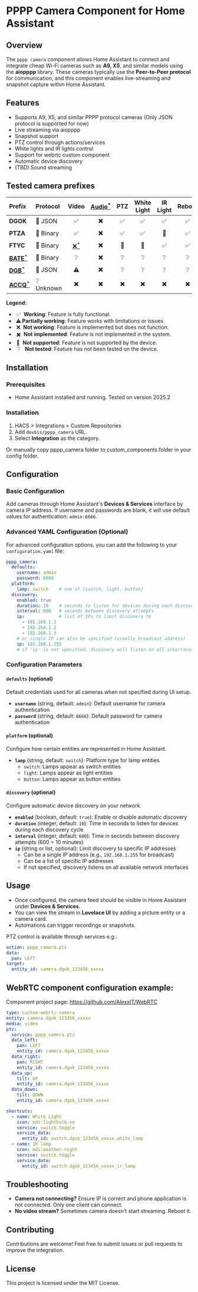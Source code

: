 # PPPP Camera Component for Home Assistant

## Overview

The `pppp camera` component allows Home Assistant to connect and integrate cheap Wi-Fi cameras such as **A9, X5**, and similar models using the **aiopppp** library. 
These cameras typically use the **Peer-to-Peer protocol** for communication, and this component enables live-streaming and snapshot capture within Home Assistant.

## Features

- Supports A9, X5, and similar PPPP protocol cameras (Only JSON protocol is supported for now)
- Live streaming via aiopppp
- Snapshot support
- PTZ control through actions/services
- White lights and IR lights control
- Support for webrtc custom component
- Automatic device discovery
- (TBD) Sound streaming

## Tested camera prefixes

| Prefix   | Protocol | Video | [Audio<sup>*</sup>](https://github.com/devbis/aiopppp/issues/6) | PTZ | White Light | IR Light | Reboot |
|:---------|:---------|:-----:|:---------------------------------------------------------------:|:---:|:-----------:|:--------:|:------:|
| **DGOK** | 📜 JSON  | ✅   | ✖️                                                             | ✅  | ✅          | ✅      | ✅     |
| **PTZA** | 🔢 Binary| ✅   | ✖️                                                             | ✅  | ✅          | 🚫      | ✅     |
| **FTYC** | 🔢 Binary| [❌<sup>*</sup>](https://github.com/devbis/aiopppp/issues/8)| ✖️      | 🚫  | 🚫          | ✅      | ✅     |
| [**BATE**<sup>*</sup>](https://github.com/devbis/pppp_camera/issues/4) | 🔢 Binary|❔ |✖️    | ❔   | ❔           | ❔       | ❔     |
| [**DGB**<sup>*</sup>](https://github.com/devbis/pppp_camera/issues/2) | 📜 JSON   |⚠️ |✖️   | ❔   | ❔           | ❔       | ❔     |
| [**ACCQ**<sup>*</sup>](https://github.com/devbis/pppp_camera/issues/1) | ❔ Unknown|✖️|✖️    | ✖️  | ✖️          | ✖️      | ✖️     |

**Legend:**
- &nbsp;✅&nbsp; **Working**: Feature is fully functional.
- &thinsp;⚠️&thinsp;**Partially working**: Feature works with limitations or issues.
- &nbsp;❌&nbsp; **Not working**: Feature is implemented but does not function.
- &nbsp;✖️&nbsp; **Not implemented**: Feature is not implemented in the system.
- &nbsp;🚫&nbsp; **Not supported**: Feature is not supported by the device.
- &ensp;❔ &nbsp; **Not tested**: Feature has not been tested on the device.

## Installation

### Prerequisites

- Home Assistant installed and running. Tested on version 2025.2

### Installation
1. HACS > Integrations > Custom Repositories
2. Add `devbis/pppp_camera` URL.
3. Select **Integration** as the category.

Or manually copy pppp_camera folder to custom_components folder in your config folder.

## Configuration

### Basic Configuration

Add cameras through Home Assistant's **Devices & Services** interface by camera IP address. 
If username and passwords are blank, it will use default values for authentication: `admin:6666`.

### Advanced YAML Configuration (Optional)

For advanced configuration options, you can add the following to your `configuration.yaml` file:

```yaml
pppp_camera:
  defaults:
    username: admin
    password: 6666
  platform:
    lamp: switch    # one of [switch, light, button]
  discovery:
    enabled: true
    duration: 10    # seconds to listen for devices during each discovery
    interval: 600   # seconds between discovery attempts
    ip:             # list of IPs to limit discovery to
      - 192.168.1.1
      - 192.168.1.2
      - 192.168.1.3
    # or single IP can also be specified (usually broadcast address)
    ip: 192.168.1.255
    # if 'ip' is not specified, discovery will listen on all interfaces
```

### Configuration Parameters

#### `defaults` (optional)
Default credentials used for all cameras when not specified during UI setup.

- **`username`** (string, default: `admin`): Default username for camera authentication
- **`password`** (string, default: `6666`): Default password for camera authentication

#### `platform` (optional)
Configure how certain entities are represented in Home Assistant.

- **`lamp`** (string, default: `switch`): Platform type for lamp entities
  - `switch`: Lamps appear as switch entities
  - `light`: Lamps appear as light entities  
  - `button`: Lamps appear as button entities

#### `discovery` (optional)
Configure automatic device discovery on your network.

- **`enabled`** (boolean, default: `true`): Enable or disable automatic discovery
- **`duration`** (integer, default: `10`): Time in seconds to listen for devices during each discovery cycle
- **`interval`** (integer, default: `600`): Time in seconds between discovery attempts (600 = 10 minutes)
- **`ip`** (string or list, optional): Limit discovery to specific IP addresses
  - Can be a single IP address (e.g., `192.168.1.255` for broadcast)
  - Can be a list of specific IP addresses
  - If not specified, discovery listens on all available network interfaces


## Usage

- Once configured, the camera feed should be visible in Home Assistant under **Devices & Services**.
- You can view the stream in **Lovelace UI** by adding a picture entity or a camera card.
- Automations can trigger recordings or snapshots.

PTZ control is available through services e.g.:

```yaml 
action: pppp_camera.ptz
data:
  pan: LEFT
target:
  entity_id: camera.dgok_123456_xxxxx
```


## WebRTC component configuration example:

Component project page: https://github.com/AlexxIT/WebRTC

```yaml
type: custom:webrtc-camera
entity: camera.dgok_123456_xxxxx
media: video
ptz:
  service: pppp_camera.ptz
  data_left:
    pan: LEFT
    entity_id: camera.dgok_123456_xxxxx
  data_right:
    pan: RIGHT
    entity_id: camera.dgok_123456_xxxxx
  data_up:
    tilt: UP
    entity_id: camera.dgok_123456_xxxxx
  data_down:
    tilt: DOWN
    entity_id: camera.dgok_123456_xxxxx

shortcuts:
  - name: White Light
    icon: mdi:lightbulb-on
    service: switch.toggle
    service_data:
      entity_id: switch.dgok_123456_xxxxx_white_lamp
  - name: IR lamp
    icon: mdi:weather-night
    service: switch.toggle
    service_data:
      entity_id: switch.dgok_123456_xxxxx_ir_lamp
```

## Troubleshooting

- **Camera not connecting?** Ensure IP is correct and phone application is not connected. Only one client can connect.
- **No video stream?** Sometimes camera doesn't start streaming. Reboot it.  

## Contributing

Contributions are welcome! Feel free to submit issues or pull requests to improve the integration.

## License

This project is licensed under the MIT License.
